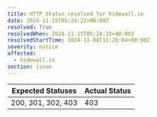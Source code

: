```yaml
---
title: HTTP Status resolved for hidewall.io
date: 2024-11-15T05:24:22+00:00Z
resolved: True
resolvedWhen: 2024-11-15T05:24:22+00:00Z
resolvedStartTime: 2024-11-08T11:28:04+00:00Z
severity: notice
affected:
  - hidewall.io
section: issue
---
```


| Expected Statuses | Actual Status  |
|-------------------|----------------|
| 200, 301, 302, 403 | 403 |
